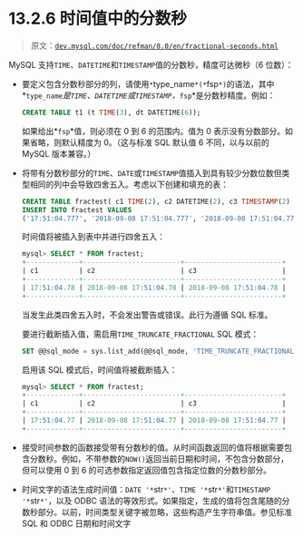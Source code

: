 # 13.2.6 时间值中的分数秒

> 原文：[`dev.mysql.com/doc/refman/8.0/en/fractional-seconds.html`](https://dev.mysql.com/doc/refman/8.0/en/fractional-seconds.html)

MySQL 支持`TIME`、`DATETIME`和`TIMESTAMP`值的分数秒，精度可达微秒（6 位数）：

+   要定义包含分数秒部分的列，请使用`*`type_name`*(*`fsp`*)`的语法，其中*`type_name`*是`TIME`、`DATETIME`或`TIMESTAMP`，*`fsp`*是分数秒精度。例如：

    ```sql
    CREATE TABLE t1 (t TIME(3), dt DATETIME(6));
    ```

    如果给出*`fsp`*值，则必须在 0 到 6 的范围内。值为 0 表示没有分数部分。如果省略，则默认精度为 0。（这与标准 SQL 默认值 6 不同，以与以前的 MySQL 版本兼容。）

+   将带有分数秒部分的`TIME`、`DATE`或`TIMESTAMP`值插入到具有较少分数位数但类型相同的列中会导致四舍五入。考虑以下创建和填充的表：

    ```sql
    CREATE TABLE fractest( c1 TIME(2), c2 DATETIME(2), c3 TIMESTAMP(2) );
    INSERT INTO fractest VALUES
    ('17:51:04.777', '2018-09-08 17:51:04.777', '2018-09-08 17:51:04.777');
    ```

    时间值将被插入到表中并进行四舍五入：

    ```sql
    mysql> SELECT * FROM fractest;
    +-------------+------------------------+------------------------+
    | c1          | c2                     | c3                     |
    +-------------+------------------------+------------------------+
    | 17:51:04.78 | 2018-09-08 17:51:04.78 | 2018-09-08 17:51:04.78 |
    +-------------+------------------------+------------------------+
    ```

    当发生此类四舍五入时，不会发出警告或错误。此行为遵循 SQL 标准。

    要进行截断插入值，需启用`TIME_TRUNCATE_FRACTIONAL` SQL 模式：

    ```sql
    SET @@sql_mode = sys.list_add(@@sql_mode, 'TIME_TRUNCATE_FRACTIONAL');
    ```

    启用该 SQL 模式后，时间值将被截断插入：

    ```sql
    mysql> SELECT * FROM fractest;
    +-------------+------------------------+------------------------+
    | c1          | c2                     | c3                     |
    +-------------+------------------------+------------------------+
    | 17:51:04.77 | 2018-09-08 17:51:04.77 | 2018-09-08 17:51:04.77 |
    +-------------+------------------------+------------------------+
    ```

+   接受时间参数的函数接受带有分数秒的值。从时间函数返回的值将根据需要包含分数秒。例如，不带参数的`NOW()`返回当前日期和时间，不包含分数部分，但可以使用 0 到 6 的可选参数指定返回值包含指定位数的分数秒部分。

+   时间文字的语法生成时间值：`DATE '*`str`*'`、`TIME '*`str`*'`和`TIMESTAMP '*`str`*'`，以及 ODBC 语法的等效形式。如果指定，生成的值将包含尾随的分数秒部分。以前，时间类型关键字被忽略，这些构造产生字符串值。参见标准 SQL 和 ODBC 日期和时间文字
